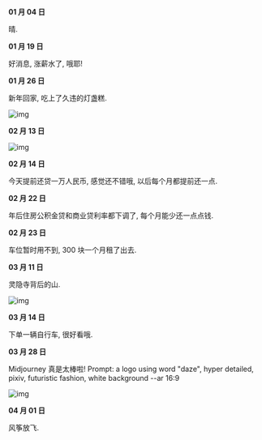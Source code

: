 **01 月 04 日**

晴.

**01 月 19 日**

好消息, 涨薪水了, 哦耶!

**01 月 26 日**

新年回家, 吃上了久违的灯盏糕.

![img](/img/diary/2023/lantern.jpg)

**02 月 13 日**

![img](/img/diary/2023/boat_in_the_rain.jpg)

**02 月 14 日**

今天提前还贷一万人民币, 感觉还不错哦, 以后每个月都提前还一点.

**02 月 22 日**

年后住房公积金贷和商业贷利率都下调了, 每个月能少还一点点钱.

**02 月 23 日**

车位暂时用不到, 300 块一个月租了出去.

**03 月 11 日**

灵隐寺背后的山.

![img](/img/diary/2023/lingyin.jpg)

**03 月 14 日**

下单一辆自行车, 很好看哦.

**03 月 28 日**

Midjourney 真是太棒啦! Prompt: a logo using word "daze", hyper detailed, pixiv, futuristic fashion, white background --ar 16:9

![img](/img/diary/2023/daze.png)

**04 月 01 日**

风筝放飞.
